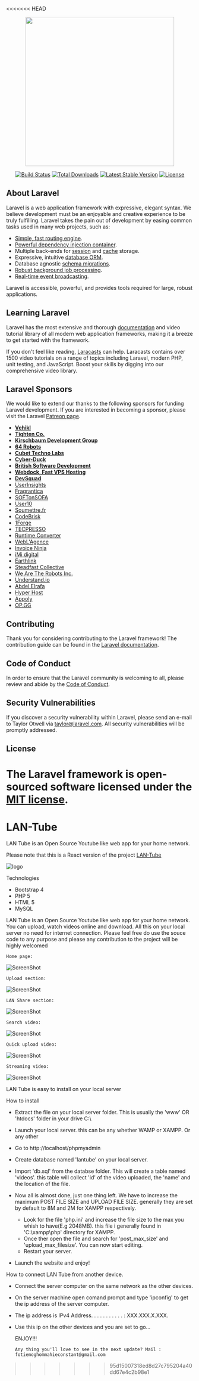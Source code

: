 <<<<<<< HEAD
<p align="center"><img src="https://res.cloudinary.com/dtfbvvkyp/image/upload/v1566331377/laravel-logolockup-cmyk-red.svg" width="400"></p>

<p align="center">
<a href="https://travis-ci.org/laravel/framework"><img src="https://travis-ci.org/laravel/framework.svg" alt="Build Status"></a>
<a href="https://packagist.org/packages/laravel/framework"><img src="https://poser.pugx.org/laravel/framework/d/total.svg" alt="Total Downloads"></a>
<a href="https://packagist.org/packages/laravel/framework"><img src="https://poser.pugx.org/laravel/framework/v/stable.svg" alt="Latest Stable Version"></a>
<a href="https://packagist.org/packages/laravel/framework"><img src="https://poser.pugx.org/laravel/framework/license.svg" alt="License"></a>
</p>

## About Laravel

Laravel is a web application framework with expressive, elegant syntax. We believe development must be an enjoyable and creative experience to be truly fulfilling. Laravel takes the pain out of development by easing common tasks used in many web projects, such as:

- [Simple, fast routing engine](https://laravel.com/docs/routing).
- [Powerful dependency injection container](https://laravel.com/docs/container).
- Multiple back-ends for [session](https://laravel.com/docs/session) and [cache](https://laravel.com/docs/cache) storage.
- Expressive, intuitive [database ORM](https://laravel.com/docs/eloquent).
- Database agnostic [schema migrations](https://laravel.com/docs/migrations).
- [Robust background job processing](https://laravel.com/docs/queues).
- [Real-time event broadcasting](https://laravel.com/docs/broadcasting).

Laravel is accessible, powerful, and provides tools required for large, robust applications.

## Learning Laravel

Laravel has the most extensive and thorough [documentation](https://laravel.com/docs) and video tutorial library of all modern web application frameworks, making it a breeze to get started with the framework.

If you don't feel like reading, [Laracasts](https://laracasts.com) can help. Laracasts contains over 1500 video tutorials on a range of topics including Laravel, modern PHP, unit testing, and JavaScript. Boost your skills by digging into our comprehensive video library.

## Laravel Sponsors

We would like to extend our thanks to the following sponsors for funding Laravel development. If you are interested in becoming a sponsor, please visit the Laravel [Patreon page](https://patreon.com/taylorotwell).

- **[Vehikl](https://vehikl.com/)**
- **[Tighten Co.](https://tighten.co)**
- **[Kirschbaum Development Group](https://kirschbaumdevelopment.com)**
- **[64 Robots](https://64robots.com)**
- **[Cubet Techno Labs](https://cubettech.com)**
- **[Cyber-Duck](https://cyber-duck.co.uk)**
- **[British Software Development](https://www.britishsoftware.co)**
- **[Webdock, Fast VPS Hosting](https://www.webdock.io/en)**
- **[DevSquad](https://devsquad.com)**
- [UserInsights](https://userinsights.com)
- [Fragrantica](https://www.fragrantica.com)
- [SOFTonSOFA](https://softonsofa.com/)
- [User10](https://user10.com)
- [Soumettre.fr](https://soumettre.fr/)
- [CodeBrisk](https://codebrisk.com)
- [1Forge](https://1forge.com)
- [TECPRESSO](https://tecpresso.co.jp/)
- [Runtime Converter](http://runtimeconverter.com/)
- [WebL'Agence](https://weblagence.com/)
- [Invoice Ninja](https://www.invoiceninja.com)
- [iMi digital](https://www.imi-digital.de/)
- [Earthlink](https://www.earthlink.ro/)
- [Steadfast Collective](https://steadfastcollective.com/)
- [We Are The Robots Inc.](https://watr.mx/)
- [Understand.io](https://www.understand.io/)
- [Abdel Elrafa](https://abdelelrafa.com)
- [Hyper Host](https://hyper.host)
- [Appoly](https://www.appoly.co.uk)
- [OP.GG](https://op.gg)

## Contributing

Thank you for considering contributing to the Laravel framework! The contribution guide can be found in the [Laravel documentation](https://laravel.com/docs/contributions).

## Code of Conduct

In order to ensure that the Laravel community is welcoming to all, please review and abide by the [Code of Conduct](https://laravel.com/docs/contributions#code-of-conduct).

## Security Vulnerabilities

If you discover a security vulnerability within Laravel, please send an e-mail to Taylor Otwell via [taylor@laravel.com](mailto:taylor@laravel.com). All security vulnerabilities will be promptly addressed.

## License

The Laravel framework is open-sourced software licensed under the [MIT license](https://opensource.org/licenses/MIT).
=======
# LAN-Tube
LAN Tube is an Open Source Youtube like web app for your home network.

Please note that this is a React version of the project <a href="https://github.com/FotieMConstant/LAN-Tube">LAN-Tube</a>

![logo](https://user-images.githubusercontent.com/42372656/60809245-1dd79980-a182-11e9-9143-7e11995148be.png)


Technologies

- Bootstrap 4
- PHP 5
- HTML 5
- MySQL

LAN Tube is an Open Source Youtube like web app for your home network. You can upload, watch videos online and download. All this on your local server no need for internet connection.
Please feel free do use the souce code to any purpose and please any contribution to the project will be highly welcomed


	Home page:

![ScreenShot](https://github.com/FotieMConstant/LAN-Tube/blob/master/screenshots/home.JPG)
 
	Upload section:

![ScreenShot](https://github.com/FotieMConstant/LAN-Tube/blob/master/screenshots/upload%20video.JPG)

	LAN Share section:
![ScreenShot](https://github.com/FotieMConstant/LAN-Tube/blob/master/screenshots/share%20files.JPG)


	Search video:
![ScreenShot](https://github.com/FotieMConstant/LAN-Tube/blob/master/screenshots/searchvideo.JPG)

	Quick upload video:
![ScreenShot](https://github.com/FotieMConstant/LAN-Tube/blob/master/screenshots/direct%20upload.JPG)

	Streaming video:
![ScreenShot](https://github.com/FotieMConstant/LAN-Tube/blob/master/screenshots/viewing%20video.JPG)

LAN Tube is easy to install on your local server

How to install
- Extract the file on your local server folder. This is usually the 'www' OR 'htdocs' folder in your drive C:\
- Launch your local server. this can be any whether WAMP or XAMPP. Or any other
- Go to http://localhost/phpmyadmin
- Create database named 'lantube' on your local server.
- Import 'db.sql' from the databse folder.
	This will create a table named 'videos'. this table will collect 'id' of the video uploaded, the 'name' and the location of the file.
- Now all is almost done, just one thing left. We have to increase the maximum POST FILE SIZE and UPLOAD FILE SIZE. generally they are set by default to 8M and 2M for XAMPP respectively.
	
	- Look for the file 'php.ini' and increase the file size to the max you whish to have(E.g 2048MB). this file i generally found in 'C:\xampp\php' directory for XAMPP.
	- Once ther open the file and search for 'post_max_size' and 'upload_max_filesize'. You can now start editing.
	- Restart your server.
- Launch the website and enjoy!





How to connect LAN Tube from another device.

- Connect the server computer on the same network as the other devices.
- On the server machine open comand prompt and type 'ipconfig' to get the ip address of the server computer.
- The ip address is IPv4 Address. . . . . . . . . . . : XXX.XXX.X.XXX.
- Use this ip on the other devices and you are set to go...
  
  ENJOY!!!

	  Any thing you'll love to see in the next update? Mail : fotiemoghommahieconstant@gmail.com

>>>>>>> 95d15007318ed8d27c795204a40dd67e4c2b98e1
